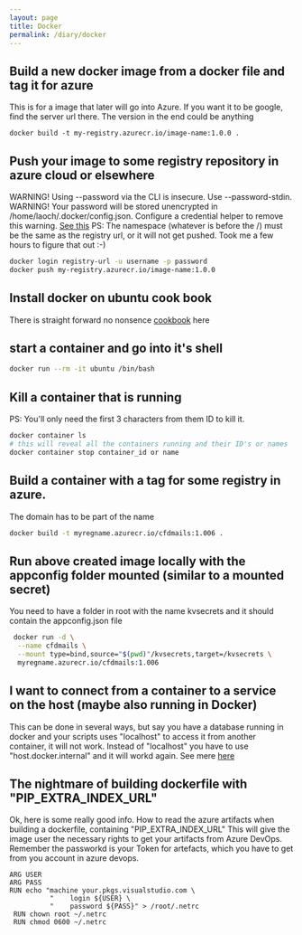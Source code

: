 ```yaml
---
layout: page
title: Docker
permalink: /diary/docker
---
```


## Build a new docker image from a docker file and tag it for azure
This is for a image that later will go into Azure. If you want it to be google, find the server url there. The version in the end could be anything
```
docker build -t my-registry.azurecr.io/image-name:1.0.0 .
```
## Push your image to some registry repository in azure cloud or elsewhere
WARNING! Using --password via the CLI is insecure. Use --password-stdin.
WARNING! Your password will be stored unencrypted in /home/laoch/.docker/config.json.
Configure a credential helper to remove this warning. [See this](
https://docs.docker.com/engine/reference/commandline/login/#credentials-store)
PS: The namespace (whatever is before the /) must be the same as the registry url, or it will not get pushed. Took me a few hours to figure that out :-)
```bash
docker login registry-url -u username -p password
docker push my-registry.azurecr.io/image-name:1.0.0
```
## Install docker on ubuntu cook book
There is straight forward no nonsence [cookbook](https://docs.docker.com/engine/install/ubuntu/) here

## start a container and go into it's shell
```bash
docker run --rm -it ubuntu /bin/bash
```
## Kill a container that is running
PS: You'll only need the first 3 characters from them ID to kill it.
```bash
docker container ls
# this will reveal all the containers running and their ID's or names
docker container stop container_id or name
```

## Build a container with a tag for some registry in azure.
The domain has to be part of the name

```bash
docker build -t myregname.azurecr.io/cfdmails:1.006 .
```
## Run above created image locally with the appconfig folder mounted (similar to a mounted secret)

You need to have a folder in root with the name kvsecrets and it should contain the appconfig.json file

```bash
 docker run -d \
  --name cfdmails \
  --mount type=bind,source="$(pwd)"/kvsecrets,target=/kvsecrets \
  myregname.azurecr.io/cfdmails:1.006
```

## I want to connect from a container to a service on the host (maybe also running in Docker)
This can be done in several ways, but say you have a database running in docker and your scripts uses "localhost" to access it from another container, it will not work.
Instead of "localhost" you have to use "host.docker.internal" and it will workd again.
See mere [here](https://docs.docker.com/desktop/mac/networking/)

## The nightmare of building dockerfile with "PIP_EXTRA_INDEX_URL"
Ok, here is some really good info. How to read the azure artifacts when building a dockerfile, containing "PIP_EXTRA_INDEX_URL"
This will give the image user the necessary rights to get your artifacts from Azure DevOps.
Remember the passworkd is your Token for artefacts, which you have to get from you account in azure devops.
```docker
ARG USER
ARG PASS
RUN echo "machine your.pkgs.visualstudio.com \
          "    login ${USER} \
          "    password ${PASS}" > /root/.netrc
 RUN chown root ~/.netrc
 RUN chmod 0600 ~/.netrc
```